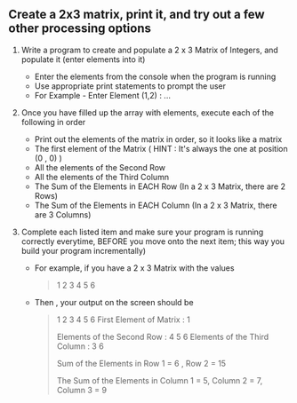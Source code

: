

## Create a 2x3 matrix, print it, and try out a few other processing options

1. Write a program to create and populate a 2 x 3 Matrix of Integers, and populate it (enter elements into it)

    - Enter the elements from the console when the program is running
    - Use appropriate print statements to prompt the user
    - For Example - Enter Element (1,2) : ...
1. Once you have filled up the array with elements, execute each of the following in order

    - Print out the elements of the matrix in order, so it looks like a matrix
    - The first element of the Matrix ( HINT : It's always the one at position (0 , 0) )
    - All the elements of the Second Row
    - All the elements of the Third Column
    - The Sum of the Elements in EACH Row (In a 2 x 3 Matrix, there are 2 Rows)
    - The Sum of the Elements in EACH Column (In a 2 x 3 Matrix, there are 3 Columns)

1. Complete each listed item and make sure your program is running correctly everytime, BEFORE you move onto the next item; this way you build your program incrementally)
    - For example, if you have a 2 x 3 Matrix with the values
        > 1 2 3
        4 5 6

    - Then , your output on the screen should be
        >1 2 3
        >4 5 6
        >First Element of Matrix : 1
        >
        >Elements of the Second Row : 4 5 6
        >Elements of the Third Column : 3 6
        >
        > Sum of the Elements in Row 1 = 6 , Row 2 = 15
        >
        > The Sum of the Elements in Column 1 = 5, Column 2 = 7, Column 3 = 9




